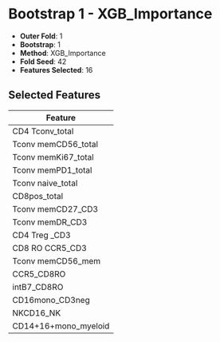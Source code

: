 # Bootstrap 1 - XGB_Importance

- **Outer Fold**: 1
- **Bootstrap**: 1
- **Method**: XGB_Importance
- **Fold Seed**: 42
- **Features Selected**: 16

## Selected Features

| Feature |
|---------|
| CD4 Tconv_total |
| Tconv memCD56_total |
| Tconv memKi67_total |
| Tconv memPD1_total |
| Tconv naive_total |
| CD8pos_total |
| Tconv memCD27_CD3 |
| Tconv memDR_CD3 |
| CD4 Treg _CD3 |
| CD8 RO CCR5_CD3 |
| Tconv memCD56_mem |
| CCR5_CD8RO |
| intB7_CD8RO |
| CD16mono_CD3neg |
| NKCD16_NK |
| CD14+16+mono_myeloid |
